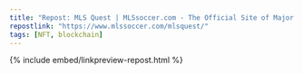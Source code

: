 ```yaml
---
title: "Repost: MLS Quest | MLSsoccer.com - The Official Site of Major League Soccer"
repostlink: "https://www.mlssoccer.com/mlsquest/"
tags: [NFT, blockchain]
---
```


{% include embed/linkpreview-repost.html %}
